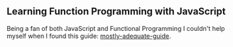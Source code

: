 ## Learning Function Programming with JavaScript

Being a fan of both JavaScript and Functional Programming I couldn't help myself
when I found this guide: [mostly-adequate-guide](https://www.gitbook.com/book/drboolean/mostly-adequate-guide/details).
